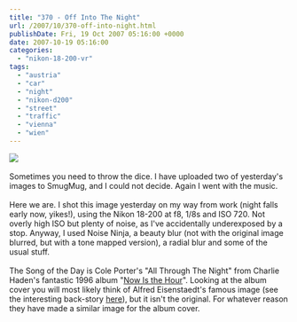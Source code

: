 ```yaml
---
title: "370 - Off Into The Night"
url: /2007/10/370-off-into-night.html
publishDate: Fri, 19 Oct 2007 05:16:00 +0000
date: 2007-10-19 05:16:00
categories: 
  - "nikon-18-200-vr"
tags: 
  - "austria"
  - "car"
  - "night"
  - "nikon-d200"
  - "street"
  - "traffic"
  - "vienna"
  - "wien"
---
```

<a href="https://d25zfm9zpd7gm5.cloudfront.net/1200x1200/2007/20071018_182228_ps.jpg" target="_blank"><img src="https://d25zfm9zpd7gm5.cloudfront.net/0600x0600/2007/20071018_182228_ps.jpg"/></a><br/><br/>Sometimes you need to throw the dice. I have uploaded two of yesterday's images to SmugMug, and I could not decide. Again I went with the music.<br/><br/>Here we are. I shot this image yesterday on my way from work (night falls early now, yikes!), using the Nikon 18-200 at f8, 1/8s and ISO 720. Not overly high ISO but plenty of noise, as I've accidentally underexposed by a stop. Anyway, I used Noise Ninja, a beauty blur (not with the original image blurred, but with a tone mapped version), a radial blur and some of the usual stuff.<br/><br/>The Song of the Day is Cole Porter's "All Through The Night" from Charlie Haden's fantastic 1996 album "<a href="http://www.amazon.com/Hour-Charlie-Haden-Quartet-West/dp/B00000471A" target="_blank">Now Is the Hour</a>". Looking at the album cover you will most likely think of Alfred Eisenstaedt's famous image (see the interesting back-story <a href="http://cityroom.blogs.nytimes.com/2007/08/06/that-times-square-smooch-right-to-the-kisser/" target="_blank">here</a>), but it isn't the original. For whatever reason they have made a similar image for the album cover.
